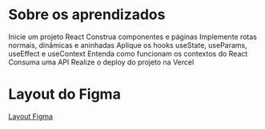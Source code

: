 # Sobre os aprendizados

Inicie um projeto React
Construa componentes e páginas
Implemente rotas normais, dinâmicas e aninhadas
Aplique os hooks useState, useParams, useEffect e useContext
Entenda como funcionam os contextos do React
Consuma uma API
Realize o deploy do projeto na Vercel

# Layout do Figma
[Layout Figma](https://www.figma.com/community/file/1410405144691439781/react-praticando-react-com-js-cinetag)
